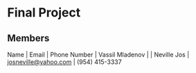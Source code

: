 # Final Project


## Members
Name | Email | Phone Number |
Vassil Mladenov | | 
Neville Jos | josneville@yahoo.com | (954) 415-3337
